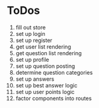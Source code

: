 # ToDos
1. fill out store
2. set up login
3. set up register
4. get user list rendering
5. get question list rendering
6. set up profile
7. set up question posting
8. determine question categories
9. set up answers
10. set up best answer logic
11. set up user points logic
12. factor components into routes
